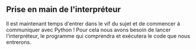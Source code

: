 ## Prise en main de l'interpréteur

Il est maintenant temps d'entrer dans le vif du sujet et de commencer à communiquer avec Python !
Pour cela nous avons besoin de lancer l'interpréteur, le programme qui comprendra et exécutera le code que nous entrerons.
